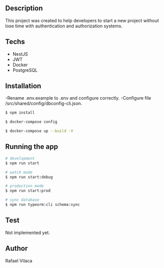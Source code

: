 ## Description

This project was created to help developers to start a new project without lose time with authentication and authorization systems.

## Techs
- NestJS
- JWT
- Docker
- PostgreSQL

## Installation

-Rename .env.example to .env and configure correctly.
-Configure file /src/shared/config/dbconfig-cli.json.

```bash
$ npm install

$ docker-compose config

$ docker-compose up --build -V
```

## Running the app

```bash
# development
$ npm run start

# watch mode
$ npm run start:debug

# production mode
$ npm run start:prod

# sync database
$ npm run typeorm:cli schema:sync
```


## Test

Not implemented yet.

## Author
Rafael Vilaca

